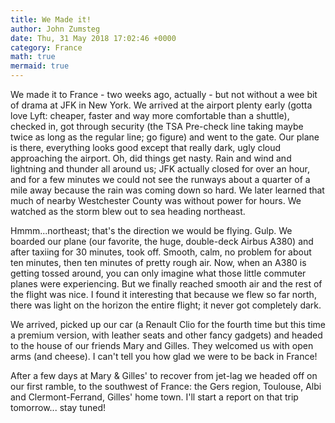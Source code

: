```yaml
---
title: We Made it!
author: John Zumsteg
date: Thu, 31 May 2018 17:02:46 +0000
category: France
math: true
mermaid: true
---
```

We made it to France - two weeks ago, actually - but not without a wee bit of drama at JFK in New York. We arrived at the airport plenty early (gotta love Lyft: cheaper, faster and way more comfortable than a shuttle), checked in, got through security (the TSA Pre-check line taking maybe twice as long as the regular line; go figure) and went to the gate. Our plane is there, everything looks good except that really dark, ugly cloud approaching the airport. Oh, did things get nasty. Rain and wind and lightning and thunder all around us; JFK actually closed for over an hour, and for a few minutes we could not see the runways about a quarter of a mile away because the rain was coming down so hard. We later learned that much of nearby Westchester County was without power for hours. We watched as the storm blew out to sea heading northeast.

Hmmm...northeast; that's the direction we would be flying. Gulp. We boarded our plane (our favorite, the huge, double-deck Airbus A380) and after taxiing for 30 minutes, took off. Smooth, calm, no problem for about ten minutes, then ten minutes of pretty rough air. Now, when an A380 is getting tossed around, you can only imagine what those little commuter planes were experiencing. But we finally reached smooth air and the rest of the flight was nice. I found it interesting that because we flew so far north, there was light on the horizon the entire flight; it never got completely dark.

We arrived, picked up our car (a Renault Clio for the fourth time but this time a premium version, with leather seats and other fancy gadgets) and headed to the house of our friends Mary and Gilles. They welcomed us with open arms (and cheese). I can't tell you how glad we were to be back in France!

After a few days at Mary &amp; Gilles' to recover from jet-lag we headed off on our first ramble, to the southwest of France: the Gers region, Toulouse, Albi and Clermont-Ferrand, Gilles' home town. I'll start a report on that trip tomorrow... stay tuned!
